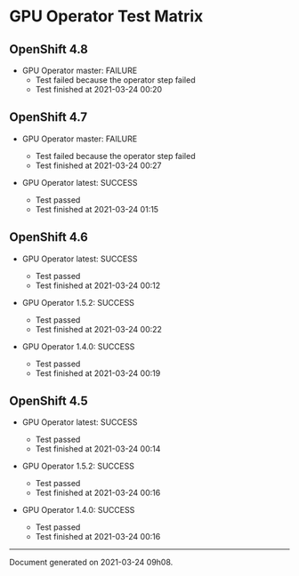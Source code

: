 
GPU Operator Test Matrix
========================

OpenShift 4.8
-------------

* GPU Operator master: FAILURE
  - Test failed because the operator step failed
  - Test finished at 2021-03-24 00:20

OpenShift 4.7
-------------

* GPU Operator master: FAILURE
  - Test failed because the operator step failed
  - Test finished at 2021-03-24 00:27

* GPU Operator latest: SUCCESS
  - Test passed
  - Test finished at 2021-03-24 01:15

OpenShift 4.6
-------------

* GPU Operator latest: SUCCESS
  - Test passed
  - Test finished at 2021-03-24 00:12

* GPU Operator 1.5.2: SUCCESS
  - Test passed
  - Test finished at 2021-03-24 00:22

* GPU Operator 1.4.0: SUCCESS
  - Test passed
  - Test finished at 2021-03-24 00:19

OpenShift 4.5
-------------

* GPU Operator latest: SUCCESS
  - Test passed
  - Test finished at 2021-03-24 00:14

* GPU Operator 1.5.2: SUCCESS
  - Test passed
  - Test finished at 2021-03-24 00:16

* GPU Operator 1.4.0: SUCCESS
  - Test passed
  - Test finished at 2021-03-24 00:16


---
Document generated on 2021-03-24 09h08.
